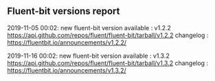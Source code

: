 ## Fluent-bit versions report

2019-11-05 00:02: new fluent-bit version available : v1.2.2 https://api.github.com/repos/fluent/fluent-bit/tarball/v1.2.2 changelog : https://fluentbit.io/announcements/v1.2.2/

2019-11-16 00:02: new fluent-bit version available : v1.3.2 https://api.github.com/repos/fluent/fluent-bit/tarball/v1.3.2 changelog : https://fluentbit.io/announcements/v1.3.2/

